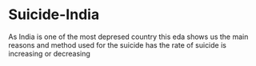 # Suicide-India

As India is one of the most depresed country this eda shows us the main reasons and method used for the suicide has the rate of suicide is increasing or decreasing
